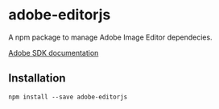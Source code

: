 # adobe-editorjs

A npm package to manage Adobe Image Editor dependecies.

[Adobe SDK documentation](https://creativesdk.adobe.com/docs/web/#/index.html)

## Installation

`npm install --save adobe-editorjs`
